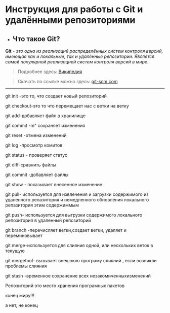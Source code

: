 # Инструкция для работы с Git и удалёнными репозиториями

* ## Что такое Git?            


**Git** - *это одна из реализаций распределённых систем контроля версий, имеющая как и локальные, так и удалённые репозитории. Является самой популярной реализацией систем контроля версий в мире*.
>Подробнее здесь: [Википедия](https://ru.wikipedia.org/wiki/Git)

>Скачать по ссылке можно здесь: [git-scm.com](https://git-scm.com/downloads)
---

git init -это то, что создает новый репозиторий

git checkout-это то что перемещает нас с ветки на ветку 

git add-добавляет файл в хранилище 

git commit -m" сохраняет изменения

git reset -отмена изменений

git log -просмотр комитов

git status - проверяет статус

git diff-сравнить файлы 

git commit -добавляет файлы 

git show - показывает внесенное изменение 

git pull- используется для извлечения и загрузки содержимого из удаленного репазитория и немедленного обновления локального репазитория этим содержиммым 

git push- используется для выгрузки содержимого локального репозитория в удаленный репозиторий

git branch -перечисляет ветки,создает ветки, удаляет и переминовывает

git merge-используется для слияния одной, или нескольких веток в текущую

git mergetool- вызывает внешнюю програму слияний , если возникли проблемы слияния 

git stash -временное сохранение всех незакомиченныхизменений 

Репозиторий это место хранения програмных пакетов


конец миру!!!

а нет, не конец


